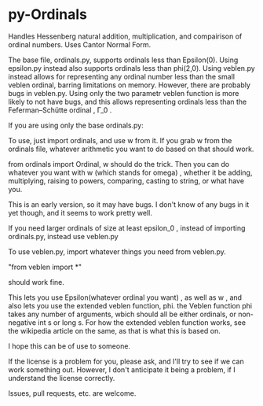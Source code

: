 # py-Ordinals
Handles Hessenberg natural addition, multiplication, and compairison of ordinal numbers. Uses Cantor Normal Form.

The base file, ordinals.py, supports ordinals less than Epsilon(0).
Using epsilon.py instead also supports ordinals less than phi(2,0).
Using veblen.py instead allows for representing any ordinal number less than the small veblen ordinal, barring limitations on memory.
However, there are probably bugs in veblen.py. Using only the two parametr veblen function is more likely to not have bugs, and this allows representing ordinals less than the Feferman–Schütte ordinal , Γ_0 .

If you are using only the base ordinals.py:

To use, just import ordinals, and use w from it.
If you grab w from the ordinals file, whatever arithmetic you want to do based on that should work.

from ordinals import Ordinal, w
should do the trick. Then you can do whatever you want with w (which stands for omega) , whether it be adding, multiplying, raising to powers, comparing, casting to string, or what have you.

This is an early version, so it may have bugs.
I don't know of any bugs in it yet though, and it seems to work pretty well.

If you need larger ordinals of size at least epsilon_0 , instead of importing ordinals.py, instead use veblen.py

To use veblen.py, import whatever things you need from veblen.py.

"from veblen import *"

should work fine.

This lets you use Epsilon(whatever ordinal you want) , as well as w , and also lets you use the extended veblen function, phi.
the Veblen function phi takes any number of arguments, wbich should all be either ordinals, or non-negative int s or long s.
For how the extended veblen function works, see the wikipedia article on the same, as that is what this is based on.

I hope this can be of use to someone.

If the license is a problem for you, please ask, and I'll try to see if we can work something out. However, I don't anticipate it being a problem, if I understand the license correctly.

Issues, pull requests, etc. are welcome.
